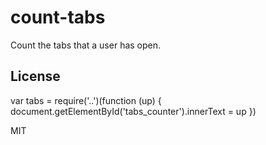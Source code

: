 # count-tabs

Count the tabs that a user has open.

## License

var tabs = require('..')(function (up) {
  document.getElementById('tabs_counter').innerText = up
})


MIT
